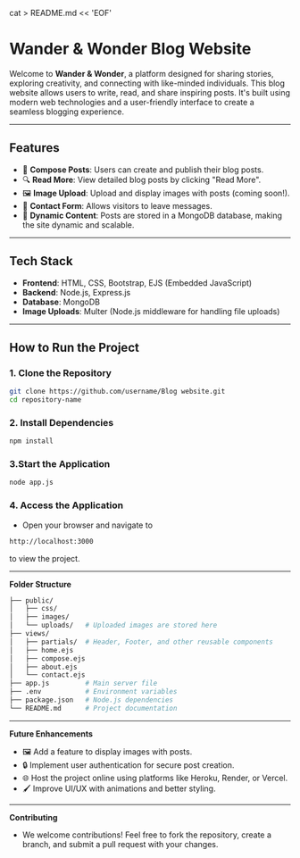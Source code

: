 cat > README.md << 'EOF'
# **Wander & Wonder Blog Website**

Welcome to **Wander & Wonder**, a platform designed for sharing stories, exploring creativity, and connecting with like-minded individuals. This blog website allows users to write, read, and share inspiring posts. It's built using modern web technologies and a user-friendly interface to create a seamless blogging experience.

---

## **Features**

- 📜 **Compose Posts**: Users can create and publish their blog posts.
- 🔍 **Read More**: View detailed blog posts by clicking "Read More".
- 🖼️ **Image Upload**: Upload and display images with posts (coming soon!).
- 📧 **Contact Form**: Allows visitors to leave messages.
- 📖 **Dynamic Content**: Posts are stored in a MongoDB database, making the site dynamic and scalable.

---

## **Tech Stack**

- **Frontend**: HTML, CSS, Bootstrap, EJS (Embedded JavaScript)
- **Backend**: Node.js, Express.js
- **Database**: MongoDB
- **Image Uploads**: Multer (Node.js middleware for handling file uploads)

---

## **How to Run the Project**

### **1. Clone the Repository**
```bash
git clone https://github.com/username/Blog website.git
cd repository-name
```
### **2. Install Dependencies**
```bash
npm install
```
### **3.Start the Application**
```bash
node app.js
```
### **4. Access the Application**
- Open your browser and navigate to
 ```bash
http://localhost:3000 
```
 to view the project.

---

**Folder Structure**
```bash
├── public/
│   ├── css/
│   ├── images/
│   └── uploads/   # Uploaded images are stored here
├── views/
│   ├── partials/  # Header, Footer, and other reusable components
│   ├── home.ejs
│   ├── compose.ejs
│   ├── about.ejs
│   └── contact.ejs
├── app.js         # Main server file
├── .env           # Environment variables
├── package.json   # Node.js dependencies
└── README.md      # Project documentation
```

---

**Future Enhancements**
- 🖼️ Add a feature to display images with posts.
- 🔒 Implement user authentication for secure post creation.
- 🌐 Host the project online using platforms like Heroku, Render, or Vercel.
- 🖌️ Improve UI/UX with animations and better styling.

---

**Contributing**
- We welcome contributions! Feel free to fork the repository, create a branch, and submit a pull request with your changes.
